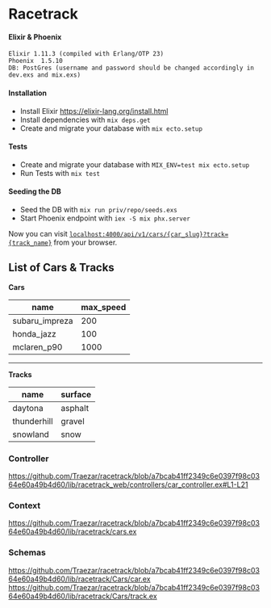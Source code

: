 
# Racetrack

#### Elixir & Phoenix
```
Elixir 1.11.3 (compiled with Erlang/OTP 23)
Phoenix  1.5.10 
DB: PostGres (username and password should be changed accordingly in dev.exs and mix.exs)
```
#### Installation
  * Install Elixir  https://elixir-lang.org/install.html
  * Install dependencies with `mix deps.get`
  * Create and migrate your database with `mix ecto.setup`

#### Tests 
  * Create and migrate your database with `MIX_ENV=test mix ecto.setup`
  * Run Tests with `mix test`
#### Seeding the DB
  * Seed the DB with `mix run priv/repo/seeds.exs`
  * Start Phoenix endpoint with `iex -S mix phx.server`

Now you can visit [`localhost:4000/api/v1/cars/{car_slug}?track={track_name}`](http://localhost:4000/api/v1/cars/{car_name}?track={track_name}) from your browser.


## List of Cars & Tracks
**Cars**


| name        | max_speed |
-----------------|------------|
| subaru_impreza |   200      |
| honda_jazz     |   100      |
| mclaren_p90    |   1000     |
------------------------------

**Tracks**

|name       | surface |
------------|---------|
|daytona      | asphalt |
|thunderhill  | gravel  |
|snowland     | snow    |

### Controller
https://github.com/Traezar/racetrack/blob/a7bcab41ff2349c6e0397f98c0364e60a49b4d60/lib/racetrack_web/controllers/car_controller.ex#L1-L21
### Context 
https://github.com/Traezar/racetrack/blob/a7bcab41ff2349c6e0397f98c0364e60a49b4d60/lib/racetrack/cars.ex

### Schemas
https://github.com/Traezar/racetrack/blob/a7bcab41ff2349c6e0397f98c0364e60a49b4d60/lib/racetrack/Cars/car.ex
https://github.com/Traezar/racetrack/blob/a7bcab41ff2349c6e0397f98c0364e60a49b4d60/lib/racetrack/Cars/track.ex
